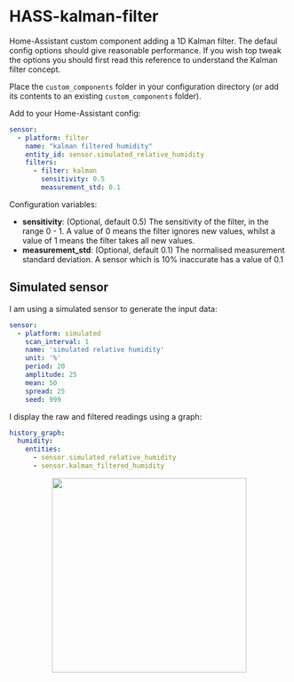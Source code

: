 # HASS-kalman-filter
Home-Assistant custom component adding a 1D Kalman filter. The defaul config options should give reasonable performance. If you wish top tweak the options you should first read this reference to understand the Kalman filter concept.

Place the `custom_components` folder in your configuration directory (or add its contents to an existing `custom_components` folder).

Add to your Home-Assistant config:

```yaml
sensor:
  - platform: filter
    name: "kalman filtered humidity"
    entity_id: sensor.simulated_relative_humidity
    filters:
      - filter: kalman
        sensitivity: 0.5
        measurement_std: 0.1
```
Configuration variables:
- **sensitivity**: (Optional, default 0.5) The sensitivity of the filter, in the range 0 - 1. A value of 0 means the filter ignores new values, whilst a value of 1 means the filter takes all new values.
- **measurement_std**: (Optional, default 0.1) The normalised measurement standard deviation. A sensor which is 10% inaccurate has a value of 0.1

## Simulated sensor
I am using a simulated sensor to generate the input data:
```yaml
sensor:
  - platform: simulated
    scan_interval: 1
    name: 'simulated relative humidity'
    unit: '%'
    period: 20
    amplitude: 25
    mean: 50
    spread: 25
    seed: 999
```

I display the raw and filtered readings using a graph:
```yaml
history_graph:
  humidity:
    entities:
      - sensor.simulated_relative_humidity
      - sensor.kalman_filtered_humidity
```

<p align="center">
<img src="https://github.com/robmarkcole/HASS-kalman-filter/blob/master/usage.png" width="350">
</p>
